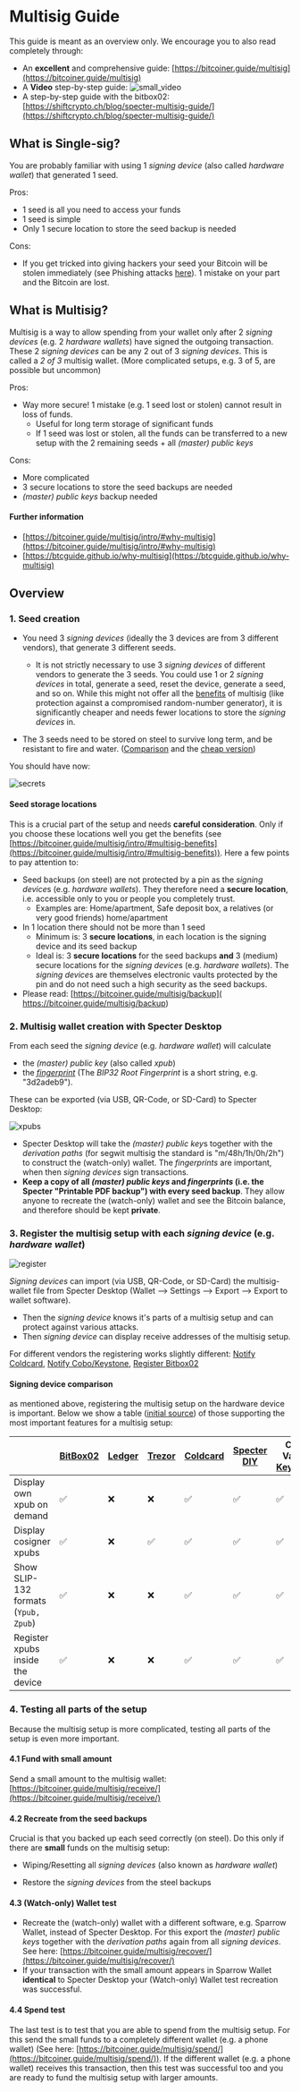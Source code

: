 # Multisig Guide

This guide is meant as an overview only.  We encourage you to also read completely through:

- An **excellent** and comprehensive guide: [https://bitcoiner.guide/multisig](https://bitcoiner.guide/multisig)
- A **Video** step-by-step guide: ![small_video](https://www.youtube.com/embed/ZQvCncdFMPo)
- A step-by-step guide with the bitbox02: [https://shiftcrypto.ch/blog/specter-multisig-guide/](https://shiftcrypto.ch/blog/specter-multisig-guide/)

## What is Single-sig?

You are probably familiar with using 1 *signing device* (also called *hardware wallet*) that generated 1 seed.

Pros:

- 1 seed is all you need to access your funds
- 1 seed is simple
- Only 1 secure location to store the seed backup is needed

Cons:

- If you get tricked into giving hackers your seed your Bitcoin will be stolen immediately (see Phishing attacks [here](https://www.youtube.com/watch?v=B-09WDPXZmU)).    1 mistake on your part and the Bitcoin are lost.

## What is Multisig?

Multisig is a way to allow spending from your wallet only after 2 *signing devices*  (e.g. 2 *hardware wallets*) have signed the outgoing transaction.  These 2 *signing devices* can be any 2 out of 3 *signing devices*. This is called a *2 of 3* multisig wallet. (More complicated setups, e.g. 3 of 5, are possible but uncommon)

Pros:

- Way more secure! 1 mistake (e.g. 1 seed lost or stolen) cannot result in loss of funds.
  - Useful for long term storage of significant funds
  - If 1 seed was lost or stolen, all the funds can be transferred to a new setup with the 2 remaining seeds + all *(master) public keys*

Cons:

- More complicated
- 3 secure locations to store the seed backups are needed
- *(master) public keys* backup needed

#### Further information

- [https://bitcoiner.guide/multisig/intro/#why-multisig](https://bitcoiner.guide/multisig/intro/#why-multisig)
- [https://btcguide.github.io/why-multisig](https://btcguide.github.io/why-multisig)



## Overview

### 1. Seed creation

- You need 3 *signing devices* (ideally the 3 devices are from 3 different vendors), that generate 3 different seeds.
  - It is not strictly necessary to use 3 *signing devices* of different vendors to generate the 3 seeds. You could use 1 or 2 *signing devices* in total, generate a seed, reset the device, generate a seed, and so on. While this might not offer all the [benefits](https://btcguide.github.io/why-multisig) of multisig (like protection against a compromised random-number generator), it is significantly cheaper and needs fewer locations to store the *signing devices* in.

- The 3 seeds need to be stored on steel to survive long term, and be resistant to fire and water. ([Comparison](https://jlopp.github.io/metal-bitcoin-storage-reviews/) and the [cheap version](https://www.econoalchemist.com/post/backup))

You should have now:

![secrets](images/multisig-guide/secrets.svg)

#### Seed storage locations

This is a crucial part of the setup and needs **careful consideration**. Only if you choose these locations well you get the benefits (see [https://bitcoiner.guide/multisig/intro/#multisig-benefits](https://bitcoiner.guide/multisig/intro/#multisig-benefits)). Here a few points to pay attention to:

- Seed backups (on steel) are not protected by a pin as the *signing device*s (e.g. *hardware wallets*). They therefore need a **secure location**, i.e. accessible only to you or people you completely trust.
  - Examples are: Home/apartment, Safe deposit box, a relatives (or very good friends) home/apartment
- In 1 location there should not be more than 1 seed
  - Minimum is: 3 **secure locations**, in each location is the signing device and its seed backup
  - Ideal is: 3 **secure locations** for the seed backups **and** 3 (medium) secure locations for the *signing device*s (e.g. *hardware wallets*). The *signing device*s are themselves electronic vaults protected by the pin and do not need such a high security as the seed backups.
- Please read: [https://bitcoiner.guide/multisig/backup]( https://bitcoiner.guide/multisig/backup)



### 2. Multisig wallet creation with Specter Desktop

From each seed the *signing device*  (e.g. *hardware wallet*)  will calculate 

- the *(master) public key* (also called *xpub*)
- the [*fingerprint*](https://github.com/bitcoin/bips/blob/master/bip-0032.mediawiki#Key_identifiers) (The *BIP32 Root Fingerprint* is a short string, e.g. "3d2adeb9").

These can be exported (via USB, QR-Code, or SD-Card) to Specter Desktop:

![xpubs](images/multisig-guide/xpubs.svg)

- Specter Desktop will take the *(master) public key*s together with the *derivation paths* (for segwit multisig the standard is "m/48h/1h/0h/2h") to construct the (watch-only) wallet. The *fingerprints* are important, when then *signing devices* sign transactions.
- **Keep a copy of all *(master) public keys* and *fingerprints* (i.e. the Specter "Printable PDF backup") with every seed backup**.  They allow anyone to recreate the (watch-only) wallet and see the Bitcoin balance, and therefore should be kept **private**.



### 3. Register the multisig setup with each *signing device*  (e.g. *hardware wallet*)

![register](images/multisig-guide/register.svg)

*Signing devices* can import (via USB, QR-Code, or SD-Card) the multisig-wallet file from Specter Desktop (Wallet --> Settings --> Export --> Export to wallet software).

- Then the *signing device* knows it's parts of a multisig setup and can protect against various attacks.
- Then *signing device* can display receive addresses of the multisig setup.

For different vendors the registering works slightly different: [Notify Coldcard](https://bitcoiner.guide/multisig/wallet/#notify-coldcard), [Notify Cobo/Keystone](https://bitcoiner.guide/multisig/wallet/#notify-cobo), [Register Bitbox02](https://shiftcrypto.ch/blog/specter-multisig-guide/#register-the-multisig-wallet-on-the-bitbox02) 



#### Signing device comparison

as mentioned above, registering the multisig setup on the hardware device is important. Below we show  a table ([initial source](https://shiftcrypto.ch/blog/how-nearly-all-personal-hardware-wallet-multisig-setups-are-insecure/)) of those supporting the most important features for a multisig setup: 

|                                      | [BitBox02](https://shiftcrypto.ch/) | [Ledger](https://www.ledger.com/) | [Trezor](https://trezor.io/) | [Coldcard](https://coldcard.com/) | [Specter DIY](https://github.com/cryptoadvance/specter-diy) | Cobo Vault / [Keystone](https://keyst.one/) |
| ------------------------------------ | ----------------------------------- | --------------------------------- | ---------------------------- | --------------------------------- | ----------------------------------------------------------- | ------------------------------------------- |
| Display own xpub on demand           | ✅                                   | ❌                                 | ❌                            | ✅                                 | ✅                                                           | ✅                                           |
| Display cosigner xpubs               | ✅                                   | ❌                                 | ✅                            | ✅                                 | ✅                                                           | ✅                                           |
| Show SLIP-132 formats (`Ypub, Zpub`) | ✅                                   | ❌                                 | ❌                            | ✅                                 | ✅                                                           | ✅                                           |
| Register xpubs inside the device     | ✅                                   | ❌                                 | ❌                            | ✅                                 | ✅                                                           | ✅                                           |



### 4. Testing all parts of the setup

Because the multisig setup is more complicated, testing all parts of the setup is even more important.

#### 4.1 Fund with small amount

Send a small amount to the multisig wallet: [https://bitcoiner.guide/multisig/receive/](https://bitcoiner.guide/multisig/receive/)

#### 4.2 Recreate from the seed backups

Crucial is that you backed up each seed correctly (on steel).  Do this only if there are **small** funds on the multisig setup:

- Wiping/Resetting all *signing devices* (also known as *hardware wallet*)

- Restore the *signing devices*  from the steel backups

#### 4.3 (Watch-only) Wallet test

- Recreate the (watch-only) wallet with a different software, e.g. Sparrow Wallet, instead of Specter Desktop. For this export the *(master) public keys* together with the *derivation paths* again from all *signing devices*. See here: [https://bitcoiner.guide/multisig/recover/](https://bitcoiner.guide/multisig/recover/)
- If your transaction with the small amount appears in Sparrow Wallet **identical** to Specter Desktop your (Watch-only) Wallet test recreation was successful.

#### 4.4 Spend test

The last test is to test that you are able to spend from the multisig setup. For this send the small funds to a completely different wallet (e.g. a phone wallet) (See here: [https://bitcoiner.guide/multisig/spend/](https://bitcoiner.guide/multisig/spend/)). If the different wallet (e.g. a phone wallet) receives this transaction, then this test was successful too and you are ready to fund the multisig setup with larger amounts.

